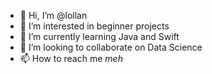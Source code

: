 - 👋 Hi, I’m @lollan
- 👀 I’m interested in beginner projects
- 🌱 I’m currently learning Java and Swift
- 💞️ I’m looking to collaborate on Data Science
- 📫 How to reach me _meh_

<!---
lollan/lollan is a ✨ special ✨ repository because its `README.md` (this file) appears on your GitHub profile.
You can click the Preview link to take a look at your changes.
--->
